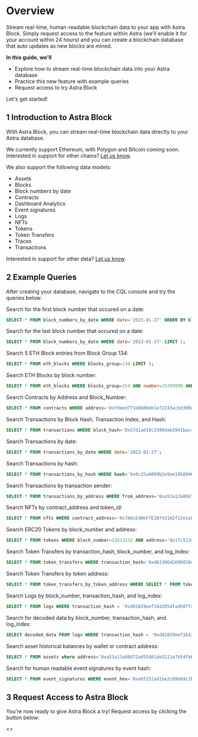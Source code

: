 # Overview
Stream real-time, human-readable blockchain data to your app with Astra Block. Simply request access to the feature within Astra (we'll enable it for your account within 24 hours) and you can create a blockchain database that auto updates as new blocks are mined.

**In this guide, we'll**
- Explore how to stream real-time blockchain data into your Astra database
- Practice this new feature with example queries
- Request access to try Astra Block

Let's get started!

## 1 Introduction to Astra Block
With Astra Block, you can stream real-time blockchain data directly to your Astra database. 

We currently support Ethereum, with Polygon and Bitcoin coming soon. Interested in support for other chains? [Let us know](mailto:blockchain@datastax.com).

We also support the following data models:
- Assets
- Blocks
- Block numbers by date
- Contracts
- Dashboard Analytics
- Event signatures
- Logs
- NFTs
- Tokens
- Token Transfers
- Traces
- Transactions

Interested in support for other data? [Let us know](mailto:blockchain@datastax.com).

## 2 Example Queries
After creating your database, navigate to the CQL console and try the queries below:

Search for the first block number that occured on a date:
```sql
SELECT * FROM block_numbers_by_date WHERE date='2023-01-27' ORDER BY block_number ASC LIMIT 1;
```

Search for the last block number that occured on a date:
```sql
SELECT * FROM block_numbers_by_date WHERE date='2023-01-27' LIMIT 1;
```

Search 5 ETH Block entries from Block Group 134:
```sql
SELECT * FROM eth_blocks WHERE blocks_group=134 LIMIT 5;
```

Search ETH Blocks by block number:
```sql
SELECT * FROM eth_blocks WHERE blocks_group=154 AND number=15399999 AND hash='0x25201aacfffd0ffd04e63e02ef82b2e15149f1c5b2430e338c32bb8520d107d9';
```

Search Contracts by Address and Block_Number:
```sql
SELECT * FROM contracts WHERE address='0xfdeed771e8b00eb1e72243acbd309ed83ad45f6e' AND block_number=9578734;
```

Search Transactions by Block Hash, Transaction Index, and Hash:
```sql
SELECT * FROM transactions WHERE block_hash='0x57d1ad19c25804ab3941baccaa588a4ea0e6cd44b965a6ec4204c60b9e7ce34f' AND transaction_index=4 AND hash='0x1ffc4aff0d7b32694bd3e430f2a6b02621c3f9662f70b0b88afe558358fa0ee4';
```

Search Transactions by date:
```sql
SELECT * FROM transactions_by_date WHERE date='2023-01-27';
```

Search Transactions by hash:
```sql
SELECT * FROM transactions_by_hash WHERE hash='0x0c25a6099b2e9ae1858946ba017e3f12d01c124157b3ec4635fd71410deb421a';
```

Search Transactions by transaction sender:
```sql
SELECT * FROM transactions_by_address WHERE from_address='0xa53a13a80d72a855481de5211e7654fabdfe3526';
```

Search NFTs by contract_address and token_id:
```sql
SELECT * FROM nfts WHERE contract_address='0x7A8cE4BeFfE38f431A2f12e1a8B7d7dAE62DF359' AND token_id='100';
```

Search ERC20 Tokens by block_number and address:
```sql
SELECT * FROM tokens WHERE block_number=12613232 AND address='0x17c5134461f501b4c00ac8082d2d5a3ff0ba2d3e';
```

Search Token Transfers by transaction_hash, block_number, and log_index:
```sql
SELECT * FROM token_transfers WHERE transaction_hash='0x463396d2690820c2895df4838445d0dc009aa7f61ca09ba09298377d4da041b2' AND block_number=4967992 AND log_index=123;
```

Search Token Transfers by token address:
```sql
SELECT * FROM token_transfers_by_token_address WHERE SELECT * FROM token_transfers_by_token_address WHERE token_address='0xa0b86991c6218b36c1d19d4a2e9eb0ce3606eb48';
```

Search Logs by block_number, transaction_hash, and log_index:
```sql
SELECT * FROM logs WHERE transaction_hash = '0xd81829eef1642054fad5077a3ca234654771187af5c6dc3b8bd6a9d2ddc7078a' and block_number = 15832763 and log_index = 44;
```

Search for decoded data by block_number, transaction_hash, and log_index:
```sql
SELECT decoded_data FROM logs WHERE transaction_hash = '0xd81829eef1642054fad5077a3ca234654771187af5c6dc3b8bd6a9d2ddc7078a' and block_number = 15832763 and log_index = 44;
```

Search asset historical balances by wallet or contract address:
```sql
SELECT * FROM assets where address='0xa53a13a80d72a855481de5211e7654fabdfe3526';
```

Search for human readable event signatures by event hash:
```sql
SELECT * FROM event_signatures WHERE event_hex='0xddf252ad1be2c89b69c2b068fc378daa952ba7f163c4a11628f55a4df523b3ef';
```

## 3 Request Access to Astra Block
You're now ready to give Astra Block a try! Request access by clicking the button below:

<<launchRequestAstraBlock>>

